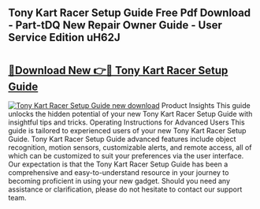 ## Tony Kart Racer Setup Guide Free Pdf Download - Part-tDQ New Repair Owner Guide - User Service Edition uH62J

# <h2><a href="http://bc5267.oget.top/?id=Tony+Kart+Racer+Setup+Guide">🔗Download New 👉🔴 Tony Kart Racer Setup Guide</a></h2>

[![Tony Kart Racer Setup Guide new download](https://i.imgur.com/5g1atiW.png)](http://bc5267.oget.top/?id=Tony+Kart+Racer+Setup+Guide)
Product Insights This guide unlocks the hidden potential of your new Tony Kart Racer Setup Guide with insightful tips and tricks. Operating Instructions for Advanced Users This guide is tailored to experienced users of your new Tony Kart Racer Setup Guide. Tony Kart Racer Setup Guide advanced features include object recognition, motion sensors, customizable alerts, and remote access, all of which can be customized to suit your preferences via the user interface. Our expectation is that the Tony Kart Racer Setup Guide has been a comprehensive and easy-to-understand resource in your journey to becoming proficient in using your new gadget. Should you need any assistance or clarification, please do not hesitate to contact our support team.
